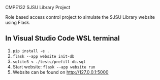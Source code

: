 CMPE132 SJSU Library Project

Role based access control project to simulate the SJSU Library website using Flask. 

## In Visual Studio Code WSL terminal
1. `pip install -e .`
2. `flask --app website init-db`
3. `sqlite3 < ./tests/prefill-db.sql`
4. Start website: `flask --app website run`
5. Website can be found on http://127.0.0.1:5000
